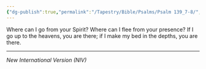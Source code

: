 ```yaml
---
{"dg-publish":true,"permalink":"/Tapestry/Bible/Psalms/Psalm 139_7-8/","title":"Psalm 139:7-8","hide":true,"tags":["bible-verse","bible-verse"],"dgHomeLink":true,"dgShowLocalGraph":true,"dgEnableSearch":true}
---
```


Where can I go from your Spirit?  Where can I flee from your presence? If I go up to the heavens, you are there; if I make my bed in the depths, you are there.

---
*New International Version (NIV)*